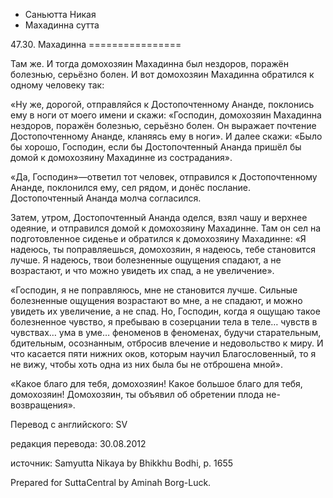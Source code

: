 









* Саньютта Никая
* Махадинна сутта


47\.30\. Махадинна
\=\=\=\=\=\=\=\=\=\=\=\=\=\=\=\=



Там же\. И тогда домохозяин Махадинна был нездоров, поражён болезнью, серьёзно болен\. И вот домохозяин Махадинна обратился к одному человеку так:


«Ну же, дорогой, отправляйся к Достопочтенному Ананде, поклонись ему в ноги от моего имени и скажи: «Господин, домохозяин Махадинна нездоров, поражён болезнью, серьёзно болен\. Он выражает почтение Достопочтенному Ананде, кланяясь ему в ноги»\. И далее скажи: «Было бы хорошо, Господин, если бы Достопочтенный Ананда пришёл бы домой к домохозяину Махадинне из сострадания»\.


«Да, Господин»—ответил тот человек, отправился к Достопочтенному Ананде, поклонился ему, сел рядом, и донёс послание\. Достопочтенный Ананда молча согласился\.


Затем, утром, Достопочтенный Ананда оделся, взял чашу и верхнее одеяние, и отправился домой к домохозяину Махадинне\. Там он сел на подготовленное сиденье и обратился к домохозяину Махадинне: «Я надеюсь, ты поправляешься, домохозяин, я надеюсь, тебе становится лучше\. Я надеюсь, твои болезненные ощущения спадают, а не возрастают, и что можно увидеть их спад, а не увеличение»\.


«Господин, я не поправляюсь, мне не становится лучше\. Сильные болезненные ощущения возрастают во мне, а не спадают, и можно увидеть их увеличение, а не спад\. Но, Господин, когда я ощущаю такое болезненное чувство, я пребываю в созерцании тела в теле… чувств в чувствах… ума в уме… феноменов в феноменах, будучи старательным, бдительным, осознанным, отбросив влечение и недовольство к миру\. И что касается пяти нижних оков, которым научил Благословенный, то я не вижу, чтобы хоть одна из них была бы не отброшена мной»\.


«Какое благо для тебя, домохозяин\! Какое большое благо для тебя, домохозяин\! Домохозяин, ты объявил об обретении плода не\-возвращения»\.



Перевод с английского: SV


редакция перевода: 30\.08\.2012


источник: Samyutta Nikaya by Bhikkhu Bodhi, p\. 1655


Prepared for SuttaCentral by Aminah Borg\-Luck\.







